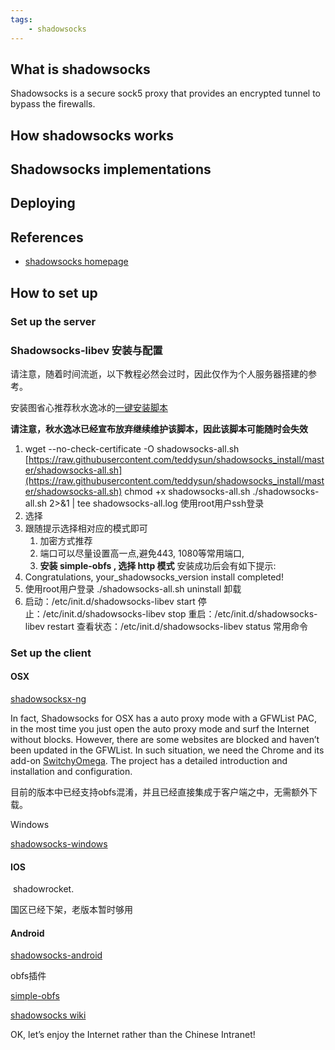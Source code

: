 ```yaml
---
tags:
    - shadowsocks
---
```


## What is shadowsocks

Shadowsocks is a secure sock5 proxy that provides an encrypted tunnel to bypass the firewalls.

## How shadowsocks works

## Shadowsocks implementations

## Deploying

## References

- [shadowsocks homepage](https://shadowsocks.org/)

## How to set up


### Set up the server

### Shadowsocks-libev 安装与配置

请注意，随着时间流逝，以下教程必然会过时，因此仅作为个人服务器搭建的参考。

安装图省心推荐秋水逸冰的[一键安装脚本](https://teddysun.com/357.html)

**请注意，秋水逸冰已经宣布放弃继续维护该脚本，因此该脚本可能随时会失效**

1. wget --no-check-certificate -O shadowsocks-all.sh [https://raw.githubusercontent.com/teddysun/shadowsocks_install/master/shadowsocks-all.sh](https://raw.githubusercontent.com/teddysun/shadowsocks_install/master/shadowsocks-all.sh)
    chmod \+x shadowsocks-all.sh
    ./shadowsocks-all.sh 2\>&1 | tee shadowsocks-all.log
    使用root用户ssh登录
2. 选择
3. 跟随提示选择相对应的模式即可
    1. 加密方式推荐
    2. 端口可以尽量设置高一点,避免443, 1080等常用端口,
    3. **安装 simple-obfs , 选择 http 模式**
安装成功后会有如下提示:
4. Congratulations, your_shadowsocks_version install completed\!
5. 使用root用户登录
    ./shadowsocks-all.sh uninstall
    卸载
6. 启动：/etc/init.d/shadowsocks-libev start
    停止：/etc/init.d/shadowsocks-libev stop
    重启：/etc/init.d/shadowsocks-libev restart
    查看状态：/etc/init.d/shadowsocks-libev status
    常用命令

### Set up the client

#### OSX

[shadowsocksx-ng](https://github.com/shadowsocks/ShadowsocksX-NG/releases/)

In fact, Shadowsocks for OSX has a auto proxy mode with a GFWList PAC, in the most time you just open the auto proxy mode and surf the Internet without blocks. However, there are some websites are blocked and haven’t been updated in the GFWList. In such situation, we need the Chrome and its add-on [SwitchyOmega](https://github.com/FelisCatus/SwitchyOmega). The project has a detailed introduction and installation and configuration.

目前的版本中已经支持obfs混淆，并且已经直接集成于客户端之中，无需额外下载。

Windows

[shadowsocks-windows](https://github.com/shadowsocks/shadowsocks-windows/releases)

#### IOS

 shadowrocket.

国区已经下架，老版本暂时够用

#### Android

[shadowsocks-android](https://github.com/shadowsocks/shadowsocks-android)

obfs插件

[simple-obfs](https://github.com/shadowsocks/simple-obfs-android/releases)

[shadowsocks wiki](https://github.com/Shadowsocks-Wiki/shadowsocks)

OK, let’s enjoy the Internet rather than the Chinese Intranet\!

